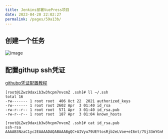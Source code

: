 ```yaml
---
title: Jenkins部署VuePress项目
date: 2023-04-20 22:02:27
permalink: /pages/59a13b/
---
```

## 创建一个任务
![image](https://cdn.staticaly.com/gh/1292401015/picx-images-hosting@master/20230420/image.7b5qb0qq7ng0.png)

## 配置githup ssh凭证
[githubp凭证配置教程](https://docs.github.com/zh/authentication/connecting-to-github-with-ssh/generating-a-new-ssh-key-and-adding-it-to-the-ssh-agent)

``` shell
[root@iZwz9daxib3w3hcpm7nvcmZ .ssh]# ll ~/.ssh
total 16
-rw------- 1 root root  406 Oct 22  2021 authorized_keys
-rw------- 1 root root 2602 Apr  3 01:40 id_rsa
-rw-r--r-- 1 root root  571 Apr  3 01:40 id_rsa.pub
-rw-r--r-- 1 root root  187 Apr  3 01:04 known_hosts

[root@iZwz9daxib3w3hcpm7nvcmZ .ssh]# cat id_rsa.pub
ssh-rsa AAAAB3NzaC1yc2EAAAADAQABAAABgQC+AIVyu79UEYtosRjb2eLVoe+eI6nt/7Sj33mYGnRX8DhqptStG1hgjE3dHYGFvY0uSpwwh6F6jI5YJZx7Q23RicJXsdmAXBBsndIrYzAkxftlzu1JDihnm05yn92YHz+eBoKP2LenE3L2QnhJK8m66Z+98ubtHNmnDrjmt/sD+ARux+on49bVwxRxbXgQ1Cw1lcmAWEHqSesy398HGn1lf3NHbpEY3az7FKlsZIYN+kKxd+Seqd5jBv4wPQs7uOfDVKIVhZJaOgXuEn4KxcqVYA9472Chhj7vtiyyq2ExwTTsWC8VgSHgcLDCGOcmw+4iz5h4YTBt9l5HrMiL+Cfg+aTJ40uhP/Jk8UOWtjOMIVBbmNvNOtPzt7KYQBiTWv45SgEY3tpTQ2ItCb3snDlFTOSlw6+kUlJ/BOu9PK6DB3dNmXV7Xv8OVO96+PhgtW
```